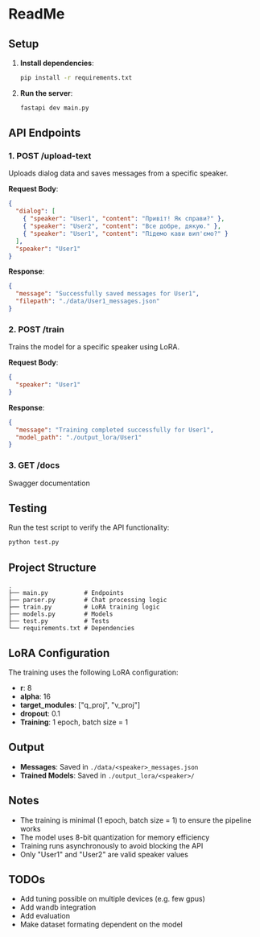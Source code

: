 # ReadMe

## Setup

1. **Install dependencies**:
   ```bash
   pip install -r requirements.txt
   ```

2. **Run the server**:
   ```bash
   fastapi dev main.py
   ```

## API Endpoints

### 1. POST /upload-text

Uploads dialog data and saves messages from a specific speaker.

**Request Body**:
```json
{
  "dialog": [
    { "speaker": "User1", "content": "Привіт! Як справи?" },
    { "speaker": "User2", "content": "Все добре, дякую." },
    { "speaker": "User1", "content": "Підемо кави вип'ємо?" }
  ],
  "speaker": "User1"
}
```

**Response**:
```json
{
  "message": "Successfully saved messages for User1",
  "filepath": "./data/User1_messages.json"
}
```

### 2. POST /train

Trains the model for a specific speaker using LoRA.

**Request Body**:
```json
{
  "speaker": "User1"
}
```

**Response**:
```json
{
  "message": "Training completed successfully for User1",
  "model_path": "./output_lora/User1"
}
```

### 3. GET /docs

Swagger documentation

## Testing

Run the test script to verify the API functionality:

```bash
python test.py
```

## Project Structure

```
.
├── main.py          # Endpoints
├── parser.py        # Chat processing logic
├── train.py         # LoRA training logic
├── models.py        # Models
├── test.py          # Tests
└── requirements.txt # Dependencies
```

## LoRA Configuration

The training uses the following LoRA configuration:
- **r**: 8
- **alpha**: 16
- **target_modules**: ["q_proj", "v_proj"]
- **dropout**: 0.1
- **Training**: 1 epoch, batch size = 1

## Output

- **Messages**: Saved in `./data/<speaker>_messages.json`
- **Trained Models**: Saved in `./output_lora/<speaker>/`

## Notes

- The training is minimal (1 epoch, batch size = 1) to ensure the pipeline works
- The model uses 8-bit quantization for memory efficiency
- Training runs asynchronously to avoid blocking the API
- Only "User1" and "User2" are valid speaker values

## TODOs

- Add tuning possible on multiple devices (e.g. few gpus)
- Add wandb integration
- Add evaluation
- Make dataset formating dependent on the model
